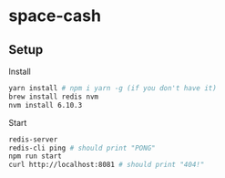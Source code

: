 # space-cash

## Setup
Install
```bash
yarn install # npm i yarn -g (if you don't have it)
brew install redis nvm
nvm install 6.10.3
```
Start
```bash
redis-server
redis-cli ping # should print "PONG"
npm run start
curl http://localhost:8081 # should print "404!"
```
